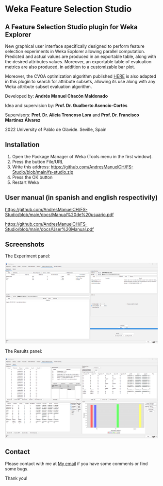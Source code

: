 ﻿# Weka Feature Selection Studio
## A Feature Selection Studio plugin for Weka Explorer

New graphical user interface specifically designed to perform feature selection experiments in Weka Explorer allowing parallel computation. Predicted and actual values are produced in an exportable table, along with the desired attributes values. Moreover, an exportable table of evaluation metrics are also produced, in addition to a customizable bar plot.

Moreover, the CVOA optimization algorithm published [HERE](https://www.liebertpub.com/doi/10.1089/big.2020.0051) is also adapted in this plugin to search for attribute subsets, allowing its use along with any Weka attribute subset evaluation algorithm.

Developed by: **Andrés Manuel Chacón Maldonado**

Idea and supervision by: **Prof. Dr. Gualberto Asencio-Cortés**

Supervisors: **Prof. Dr. Alicia Troncoso Lora** and **Prof. Dr. Francisco Martínez Álvarez**

2022 University of Pablo de Olavide. Seville, Spain

## Installation

1. Open the Package Manager of Weka (Tools menu in the first window).
2. Press the button File/URL
3. Write this address: https://github.com/AndresManuelCH/FS-Studio/blob/main/fs-studio.zip
4. Press the OK button
5. Restart Weka

## User manual (in spanish and english respectivily)

https://github.com/AndresManuelCH/FS-Studio/blob/main/docs/Manual%20de%20usuario.pdf

https://github.com/AndresManuelCH/FS-Studio/blob/main/docs/User%20Manual.pdf

## Screenshots

The Experiment panel:

![Experiment panel](screenshots/fsstudio1v11.png)

The Results panel:

![Results panel](screenshots/fsstudio2v11.png)

## Contact

Please contact with me at [My email](mailto:amchamal@upo.es) if you have some comments or find some bugs.

Thank you!
